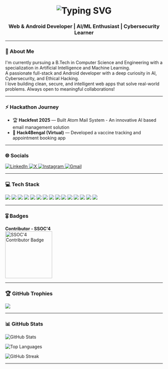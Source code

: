<h1 align="center">
  <img src="https://readme-typing-svg.demolab.com?font=Fira+Code&size=36&duration=2000&pause=1000&color=FFFFFF&center=true&vCenter=true&width=300&lines=RIK+MAITY" alt="Typing SVG" />
</h1>


<h3 align="center">Web & Android Developer | AI/ML Enthusiast | Cybersecurity Learner</h3>

___

### 🧠 About Me

I'm currently pursuing a B.Tech in Computer Science and Engineering with a specialization in Artificial Intelligence and Machine Learning.  
A passionate full-stack and Android developer with a deep curiosity in AI, Cybersecurity, and Ethical Hacking.  
I love building clean, secure, and intelligent web apps that solve real-world problems. Always open to meaningful collaborations!

---

### ⚡ Hackathon Journey
- 🏆 **Hackfest 2025** — Built Atom Mail System - An innovative AI based email management solution
- 🧠 **Hack4Bengal (Virtual)** — Developed a vaccine tracking and appointment booking app
  
---

### 🌐 Socials 
<p align="left"> <a href="https://www.linkedin.com/in/rik-maity-542996328/" target="_blank"> <img src="https://img.shields.io/badge/LinkedIn-0A66C2?style=for-the-badge&logo=linkedin&logoColor=white" alt="LinkedIn" /> </a><a href="https://x.com/rik_maity522" target="_blank"> <img src="https://img.shields.io/badge/X-000000?style=for-the-badge&logo=twitter&logoColor=white" alt="X" /> </a> <a href="https://www.instagram.com/_rik.maity522_/" target="_blank"> <img src="https://img.shields.io/badge/Instagram-E4405F?style=for-the-badge&logo=instagram&logoColor=white" alt="Instagram" /> </a> <a href="mailto:rikmaity522@gmail.com" target="_blank"> <img src="https://img.shields.io/badge/Email-D14836?style=for-the-badge&logo=gmail&logoColor=white" alt="Gmail" /> </a> </p>

---

### 💻 Tech Stack
<p align="left"> <img src="https://img.shields.io/badge/HTML5-E34F26?style=for-the-badge&logo=html5&logoColor=white" /> <img src="https://img.shields.io/badge/CSS3-1572B6?style=for-the-badge&logo=css3&logoColor=white" /> <img src="https://img.shields.io/badge/TailwindCSS-38B2AC?style=for-the-badge&logo=tailwind-css&logoColor=white" /> <img src="https://img.shields.io/badge/JavaScript-F7DF1E?style=for-the-badge&logo=javascript&logoColor=black" /> <img src="https://img.shields.io/badge/MongoDB-47A248?style=for-the-badge&logo=mongodb&logoColor=white" /> <img src="https://img.shields.io/badge/SQL-336791?style=for-the-badge&logo=mysql&logoColor=white" /> <img src="https://img.shields.io/badge/Node.js-339933?style=for-the-badge&logo=node.js&logoColor=white" /> <img src="https://img.shields.io/badge/React-61DAFB?style=for-the-badge&logo=react&logoColor=black" /> <img src="https://img.shields.io/badge/Express.js-000000?style=for-the-badge&logo=express&logoColor=white" /> <img src="https://img.shields.io/badge/Android%20Studio-3DDC84?style=for-the-badge&logo=android-studio&logoColor=white" /> <img src="https://img.shields.io/badge/Bootstrap-7952B3?style=for-the-badge&logo=bootstrap&logoColor=white" /> <img src="https://img.shields.io/badge/Java-007396?style=for-the-badge&logo=java&logoColor=white" /> <img src="https://img.shields.io/badge/Python-3776AB?style=for-the-badge&logo=python&logoColor=white" /> <img src="https://img.shields.io/badge/C-00599C?style=for-the-badge&logo=c&logoColor=white" /> <img src="https://img.shields.io/badge/Git-F05032?style=for-the-badge&logo=git&logoColor=white" /> </p>

---

### 🎖️ Badges
<p align="left">
  <b>Contributor - SSOC'4</b><br/>
  <img src="https://github.com/user-attachments/assets/33f14710-0238-434e-89ab-004aac611b80" alt="SSOC'4 Contributor Badge" width="150"/>
</p>

---

### 🏆 GitHub Trophies
<p align="left">
  <img src="https://github-profile-trophy.vercel.app/?username=rik-web-fullstack&theme=radical&row=1&no-bg=true&no-frame=true" />
</p>

---


### 📊 GitHub Stats

<p align="left">
  <img src="https://github-readme-stats.vercel.app/api?username=rik-web-fullstack&show_icons=true&theme=radical" alt="GitHub Stats" />
</p>
<p align="left">
  <img src="https://github-readme-stats.vercel.app/api/top-langs/?username=rik-web-fullstack&layout=compact&theme=radical" alt="Top Languages" />
</p>
<p align="left">
  <img src="https://github-readme-streak-stats.herokuapp.com/?user=rik-web-fullstack&theme=radical" alt="GitHub Streak" />
</p>

---

